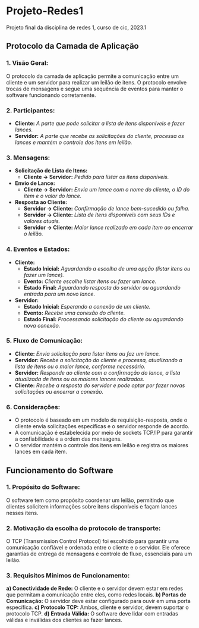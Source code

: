 # Projeto-Redes1
Projeto final da disciplina de redes 1, curso de cic, 2023.1

## Protocolo da Camada de Aplicação
### 1. Visão Geral:
O protocolo da camada de aplicação permite a comunicação entre um cliente e um servidor para realizar um leilão de itens. O protocolo envolve trocas de mensagens e segue uma sequência de eventos para manter o software funcionando corretamente.
### 2. Participantes:
* **Cliente:** *A parte que pode solicitar a lista de itens disponíveis e fazer lances.*
* **Servidor:** *A parte que recebe as solicitações do cliente, processa os lances e mantém o controle dos itens em leilão.*
### 3. Mensagens:
* **Solicitação de Lista de Itens:**
   - **Cliente -> Servidor:** *Pedido para listar os itens disponíveis.*
* **Envio de Lance:**
    - **Cliente -> Servidor:** *Envia um lance com o nome do cliente, o ID do item e o valor do lance.*
* **Resposta ao Cliente:**
    - **Servidor -> Cliente:** *Confirmação de lance bem-sucedido ou falha.*
    - **Servidor -> Cliente:** *Lista de itens disponíveis com seus IDs e valores atuais.*
    - **Servidor -> Cliente:** *Maior lance realizado em cada item ao encerrar o leilão.*
### 4. Eventos e Estados:
* **Cliente:**
   - **Estado Inicial:** *Aguardando a escolha de uma opção (listar itens ou fazer um lance).*
   - **Evento:** *Cliente escolhe listar itens ou fazer um lance.*
   - **Estado Final:** *Aguardando resposta do servidor ou aguardando entrada para um novo lance.*
* **Servidor:**
   - **Estado Inicial:** *Esperando a conexão de um cliente.*
   - **Evento:** *Recebe uma conexão do cliente.*
   - **Estado Final:** *Processando solicitação do cliente ou aguardando nova conexão.*
### 5. Fluxo de Comunicação:
* **Cliente:** *Envia solicitação para listar itens ou faz um lance.*
*  **Servidor:** *Recebe a solicitação do cliente e processa, atualizando a lista de itens ou o maior lance, conforme necessário.*
*  **Servidor:** *Responde ao cliente com a confirmação do lance, a lista atualizada de itens ou os maiores lances realizados.*
*  **Cliente:** *Recebe a resposta do servidor e pode optar por fazer novas solicitações ou encerrar a conexão.*
### 6. Considerações:
* O protocolo é baseado em um modelo de requisição-resposta, onde o cliente envia solicitações específicas e o servidor responde de acordo.
* A comunicação é estabelecida por meio de sockets TCP/IP para garantir a confiabilidade e a ordem das mensagens.
* O servidor mantém o controle dos itens em leilão e registra os maiores lances em cada item.

## Funcionamento do Software
### 1. Propósito do Software:
O software tem como propósito coordenar um leilão, permitindo que clientes solicitem informações sobre itens disponíveis e façam lances nesses itens.
### 2. Motivação da escolha do protocolo de transporte:
O TCP (Transmission Control Protocol) foi escolhido para garantir uma comunicação confiável e ordenada entre o cliente e o servidor. Ele oferece garantias de entrega de mensagens e controle de fluxo, essenciais para um leilão.
### 3. Requisitos Mínimos de Funcionamento:
**a) Conectividade de Rede:** O cliente e o servidor devem estar em redes que permitam a comunicação entre eles, como redes locais.
**b) Portas de Comunicação:** O servidor deve estar configurado para ouvir em uma porta específica.
**c) Protocolo TCP:** Ambos, cliente e servidor, devem suportar o protocolo TCP.
**d) Entrada Válida:** O software deve lidar com entradas válidas e inválidas dos clientes ao fazer lances.
